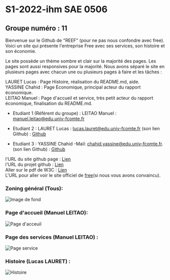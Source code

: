 # S1-2022-ihm SAE 0506
## Groupe numéro : 11

Bienvenue sur le Github de "REEF" (pour ne pas nous confondre avec free). Voici un site qui présente l'entreprise Free avec ses services, son histoire et son économie.

Le site possède un thème sombre et clair sur la majorité des pages. Les pages sont aussi responsives pour la majorité. Nous avons séparé le site en plusieurs pages avec chacun une ou plusieurs pages à faire et les tâches :  
  
LAURET Lucas : Page Histoire, réalisation du README.md, aide.  
YASSINE Chahid : Page Economique, principal acteur du rapport économique.  
LEITAO Manuel : Page d'accueil et service, très petit acteur du rapport économique, finalisation du README.md.  

* Etudiant 1 (Référent du groupe) : LEITAO Manuel : manuel.leitao@edu.univ-fcomte.fr  
  
* Etudiant 2 : LAURET Lucas : lucas.lauret@edu.univ-fcomte.fr (son lien Github) : [Github](https://github.com/llauret-iut90)
   
* Etudiant 3 : YASSINE Chahid -Mail: chahid.yassine@edu.univ-fcomte.fr. (son lien Github) :  [Github](https://github.com/cyassine-iut90) 

l'URL du site github page : [Lien](https://mleitao2-iut90.github.io/s1-2022-ihm/)  
l'URL du projet github : [Lien](https://github.com/mleitao2-iut90/s1-2022-ihm)  
Aller sur le pdf de W3C : [Lien](https://github.com/mleitao2-iut90/s1-2022-ihm/blob/main/doc/rapport%20W3C.pdf)  
L'URL pour aller voir le site officiel de [free](https://www.free.fr/freebox/)(si nous vous avons convaincu).

### Zoning général (Tous): 
![Image de fond](Images/Zoning.jpg)
### Page d'accueil (Manuel LEITAO):
![Page d'acceuil](Images/Menu.png)
### Page des services (Manuel LEITAO) :
![Page service](Images/Services.png)
### Histoire (Lucas LAURET) :
![Histoire](Images/Histoire.png)
